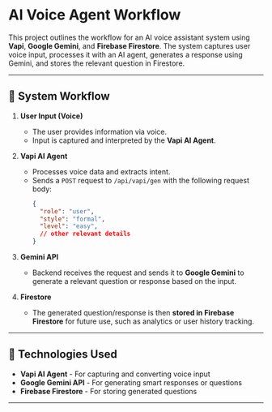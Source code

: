 # AI Voice Agent Workflow

This project outlines the workflow for an AI voice assistant system using **Vapi**, **Google Gemini**, and **Firebase Firestore**. The system captures user voice input, processes it with an AI agent, generates a response using Gemini, and stores the relevant question in Firestore.

---

## 🧠 System Workflow

1. **User Input (Voice)**
   - The user provides information via voice.
   - Input is captured and interpreted by the **Vapi AI Agent**.

2. **Vapi AI Agent**
   - Processes voice data and extracts intent.
   - Sends a `POST` request to `/api/vapi/gen` with the following request body:
     ```json
     {
       "role": "user",
       "style": "formal",
       "level": "easy",
       // other relevant details
     }
     ```

3. **Gemini API**
   - Backend receives the request and sends it to **Google Gemini** to generate a relevant question or response based on the input.

4. **Firestore**
   - The generated question/response is then **stored in Firebase Firestore** for future use, such as analytics or user history tracking.

---

## 🧰 Technologies Used

- **Vapi AI Agent** - For capturing and converting voice input
- **Google Gemini API** - For generating smart responses or questions
- **Firebase Firestore** - For storing generated questions


---



